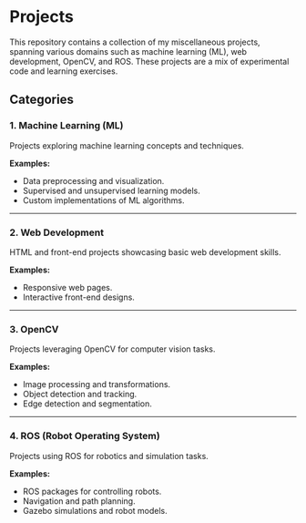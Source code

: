 # Projects
This repository contains a collection of my miscellaneous projects, spanning various domains such as machine learning (ML), web development, OpenCV, and ROS. These projects are a mix of experimental code and learning exercises.

## Categories

### 1. Machine Learning (ML)
Projects exploring machine learning concepts and techniques.

**Examples:**
- Data preprocessing and visualization.
- Supervised and unsupervised learning models.
- Custom implementations of ML algorithms.

---

### 2. Web Development
HTML and front-end projects showcasing basic web development skills.

**Examples:**
- Responsive web pages.
- Interactive front-end designs.

---

### 3. OpenCV
Projects leveraging OpenCV for computer vision tasks.

**Examples:**
- Image processing and transformations.
- Object detection and tracking.
- Edge detection and segmentation.

---

### 4. ROS (Robot Operating System)
Projects using ROS for robotics and simulation tasks.

**Examples:**
- ROS packages for controlling robots.
- Navigation and path planning.
- Gazebo simulations and robot models.


